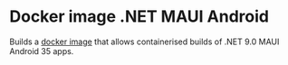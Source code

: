 # Docker image .NET MAUI Android

Builds a [docker image](https://hub.docker.com/r/conneqthub/dotnet-maui-android) that allows containerised builds of .NET 9.0 MAUI Android 35 apps.
